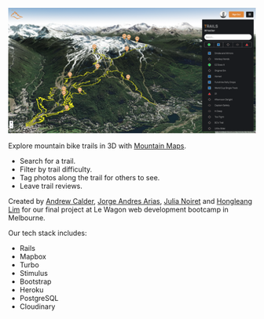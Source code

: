 ![Screenshot](github/screenshot.png)

Explore mountain bike trails in 3D with [Mountain Maps](https://www.mountain-maps.com).
- Search for a trail.
- Filter by trail difficulty.
- Tag photos along the trail for others to see.
- Leave trail reviews.

Created by [Andrew Calder](https://github.com/andycalder), [Jorge Andres Arias](https://github.com/JorgeAndArias), [Julia Noiret](https://github.com/julianoiret) and [Hongleang Lim](https://github.com/hongleang) for our final project at Le Wagon web development bootcamp in Melbourne.

Our tech stack includes:
- Rails
- Mapbox
- Turbo
- Stimulus
- Bootstrap
- Heroku
- PostgreSQL
- Cloudinary
